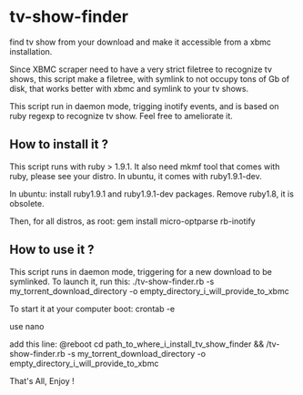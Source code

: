 tv-show-finder
==============

find tv show from your download and make it accessible from a xbmc installation.

Since XBMC scraper need to have a very strict filetree to recognize tv shows, this script make a filetree, with symlink to not occupy tons of Gb of disk, that works better with xbmc and symlink to your tv shows.

This script run in daemon mode, trigging inotify events, and is based on ruby regexp to recognize tv show. Feel free to ameliorate it.

## How to install it ?

This script runs with ruby > 1.9.1. It also need mkmf tool that comes with ruby, please see your distro. In ubuntu, it comes with ruby1.9.1-dev.

In ubuntu: install ruby1.9.1 and ruby1.9.1-dev packages. Remove ruby1.8, it is obsolete.

Then, for all distros, as root: gem install micro-optparse rb-inotify

## How to use it ?

This script runs in daemon mode, triggering for a new download to be symlinked. To launch it, run this:
./tv-show-finder.rb -s my_torrent_download_directory -o empty_directory_i_will_provide_to_xbmc

To start it at your computer boot: 
crontab -e

use nano

add this line:
@reboot cd path_to_where_i_install_tv_show_finder && /tv-show-finder.rb -s my_torrent_download_directory -o empty_directory_i_will_provide_to_xbmc
 
That's All, Enjoy !
